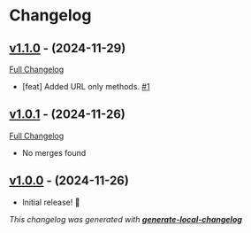 # Changelog

## [v1.1.0](https://github.com/neogeek/tiny-api-tools/tree/v1.1.0) - (2024-11-29)

[Full Changelog](https://github.com/neogeek/tiny-api-tools/compare/v1.0.1...v1.1.0)

- [feat] Added URL only methods. [#1](https://github.com/neogeek/tiny-api-tools/pull/1)

## [v1.0.1](https://github.com/neogeek/tiny-api-tools/tree/v1.0.1) - (2024-11-26)

[Full Changelog](https://github.com/neogeek/tiny-api-tools/compare/v1.0.0...v1.0.1)

- No merges found

## [v1.0.0](https://github.com/neogeek/tiny-api-tools/tree/v1.0.0) - (2024-11-26)

- Initial release! 🎉

_This changelog was generated with **[generate-local-changelog](https://github.com/neogeek/generate-local-changelog)**_
